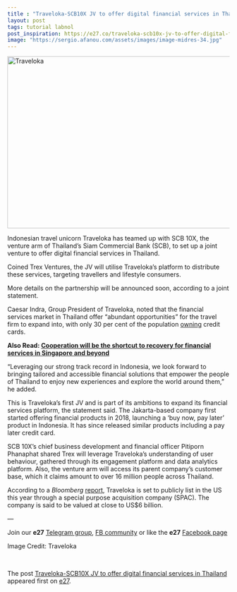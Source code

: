 ```yaml
---
title : "Traveloka-SCB10X JV to offer digital financial services in Thailand"
layout: post
tags: tutorial labnol
post_inspiration: https://e27.co/traveloka-scb10x-jv-to-offer-digital-financial-services-in-thailand-20210326/
image: "https://sergio.afanou.com/assets/images/image-midres-34.jpg"
---
```


<img loading="lazy" class="aligncenter size-full wp-image-381728" src="https://e27.co/wp-content/uploads/2020/12/Traveloka_travel_COVID-19.jpeg" alt="Traveloka" width="688" height="390" />
<p>Indonesian travel unicorn Traveloka has teamed up with SCB 10X, the venture arm of Thailand&#8217;s Siam Commercial Bank (SCB), to set up a joint venture to offer digital financial services in Thailand.</p>
<p>Coined Trex Ventures, the JV will utilise Traveloka&#8217;s platform to distribute these services, targeting travellers and lifestyle consumers.</p>
<p>More details on the partnership will be announced soon, according to a joint statement.</p>
<p>Caesar Indra, Group President of Traveloka, noted that the financial services market in Thailand offer &#8220;abundant opportunities&#8221; for the travel firm to expand into, with only 30 per cent of the population <a rel="follow" href="https://www.bcg.com/publications/2020/southeast-asian-consumers-digital-payment-revolutions">owning</a> credit cards.</p>
<p><strong>Also Read: <a rel="follow" href="https://e27.co/cooperation-will-be-the-shortcut-to-recovery-for-financial-services-in-singapore-and-beyond-20201215/">Cooperation will be the shortcut to recovery for financial services in Singapore and beyond</a></strong></p>
<p>&#8220;Leveraging our strong track record in Indonesia, we look forward to bringing tailored and accessible financial solutions that empower the people of Thailand to enjoy new experiences and explore the world around them,&#8221; he added.</p>
<p>This is Traveloka&#8217;s first JV and is part of its ambitions to expand its financial services platform, the statement said. The Jakarta-based company first started offering financial products in 2018, launching a &#8216;buy now, pay later&#8217; product in Indonesia. It has since released similar products including a pay later credit card.</p>
<p>SCB 10X&#8217;s chief business development and financial officer Pitiporn Phanaphat shared Trex will leverage Traveloka&#8217;s understanding of user behaviour, gathered through its engagement platform and data analytics platform. Also, the venture arm will access its parent company&#8217;s customer base, which it claims amount to over 16 million people across Thailand.</p>
<p>According to a <em>Bloomberg</em> <a rel="follow" href="https://e27.co/traveloka-prepares-to-list-via-spac-in-the-us-this-year-20210216/">report</a>, Traveloka is set to publicly list in the US this year through a special purpose acquisition company (SPAC). The company is said to be valued at close to US$6 billion.</p>
<p>&#8212;</p>
<p data-pm-slice="1 1 []">Join our <strong>e27</strong> <a class="ProsemirrorEditor-link" rel="follow" href="https://t.me/joinchat/HmTbfBcGCZeykhM8NOlQ-g" rel="follow" >Telegram group</a>, <a class="ProsemirrorEditor-link" rel="follow" href="https://www.facebook.com/groups/e27co/permalink/886904662065955/" rel="follow" >FB community</a> or like the <strong>e27</strong> <a class="ProsemirrorEditor-link" rel="follow" href="https://www.facebook.com/e27/?ref=your_pages" rel="follow" >Facebook page</a></p>
<p data-pm-slice="1 1 []">Image Credit: Traveloka</p>
<p>&nbsp;</p>
<p>The post <a rel="nofollow" href="https://e27.co/traveloka-scb10x-jv-to-offer-digital-financial-services-in-thailand-20210326/">Traveloka-SCB10X JV to offer digital financial services in Thailand</a> appeared first on <a rel="nofollow" href="https://e27.co">e27</a>.</p>
